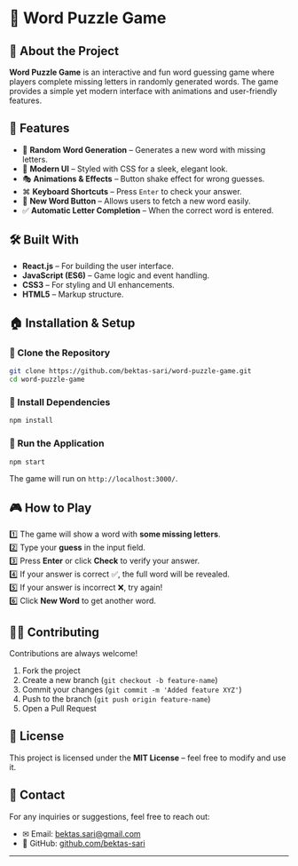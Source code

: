 # 🧩 Word Puzzle Game

## 🚀 About the Project
**Word Puzzle Game** is an interactive and fun word guessing game where players complete missing letters in randomly generated words. The game provides a simple yet modern interface with animations and user-friendly features.

## 🎯 Features
- 🔹 **Random Word Generation** – Generates a new word with missing letters.
- 🎨 **Modern UI** – Styled with CSS for a sleek, elegant look.
- 🎭 **Animations & Effects** – Button shake effect for wrong guesses.
- ⌘ **Keyboard Shortcuts** – Press `Enter` to check your answer.
- 🔄 **New Word Button** – Allows users to fetch a new word easily.
- ✅ **Automatic Letter Completion** – When the correct word is entered.

## 🛠️ Built With
- **React.js** – For building the user interface.
- **JavaScript (ES6)** – Game logic and event handling.
- **CSS3** – For styling and UI enhancements.
- **HTML5** – Markup structure.

## 🏠 Installation & Setup

### 🔹 Clone the Repository
```sh
git clone https://github.com/bektas-sari/word-puzzle-game.git
cd word-puzzle-game
```

### 🔹 Install Dependencies
```sh
npm install
```

### 🔹 Run the Application
```sh
npm start
```
The game will run on `http://localhost:3000/`.

## 🎮 How to Play
1️⃣ The game will show a word with **some missing letters**.  
2️⃣ Type your **guess** in the input field.  
3️⃣ Press **Enter** or click **Check** to verify your answer.  
4️⃣ If your answer is correct ✅, the full word will be revealed.  
5️⃣ If your answer is incorrect ❌, try again!  
6️⃣ Click **New Word** to get another word.

## 🧑‍💻 Contributing
Contributions are always welcome!  
1. Fork the project  
2. Create a new branch (`git checkout -b feature-name`)  
3. Commit your changes (`git commit -m 'Added feature XYZ'`)  
4. Push to the branch (`git push origin feature-name`)  
5. Open a Pull Request  

## 📝 License
This project is licensed under the **MIT License** – feel free to modify and use it.

## 💎 Contact
For any inquiries or suggestions, feel free to reach out:
- ✉ Email: [bektas.sari@gmail.com](mailto:bektas.sari@gmail.com)
- 🔗 GitHub: [github.com/bektas-sari](https://github.com/bektas-sari)

---



